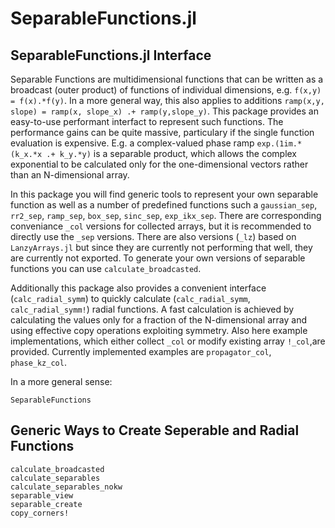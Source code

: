 # SeparableFunctions.jl

## SeparableFunctions.jl Interface
Separable Functions are multidimensional functions that can be written as a broadcast (outer product) of functions of individual dimensions, e.g. `f(x,y) = f(x).*f(y)`. In a more general way, this also applies to additions `ramp(x,y, slope) = ramp(x, slope_x) .+ ramp(y,slope_y)`. This package provides an easy-to-use performant interfact to represent such functions. The performance gains can be quite massive, particulary if the single function evaluation is expensive. E.g. a complex-valued phase ramp `exp.(1im.*(k_x.*x .+ k_y.*y)` is a separable product, which allows the complex exponential to be calculated only for the one-dimensional vectors rather than an N-dimensional array. 

In this package you will find generic tools to represent your own separable function as well as a number of predefined functions such a `gaussian_sep`, `rr2_sep`, `ramp_sep`, `box_sep`, `sinc_sep`, `exp_ikx_sep`. There are corresponding conveniance `_col` versions for collected arrays, but it is recommended to directly use the `_sep` versions. There are also versions (`_lz`) based on `LanzyArrays.jl` but since they are currently not performing that well, they are currently not exported.
To generate your own versions of separable functions you can use `calculate_broadcasted`.

Additionally this package also provides a convenient interface (`calc_radial_symm`) to quickly calculate (`calc_radial_symm`, `calc_radial_symm!`) radial functions. A fast calculation is achieved by calculating the values only for a fraction of the N-dimensional array and using effective copy operations exploiting symmetry. Also here example implementations, which either collect `_col` or modify existing array `!_col`,are provided. Currently implemented examples are `propagator_col`, `phase_kz_col`.

In a more general sense:
```@docs
SeparableFunctions
```

## Generic Ways to Create Seperable and Radial Functions 
```@docs
calculate_broadcasted
calculate_separables
calculate_separables_nokw
separable_view
separable_create
copy_corners!
```

